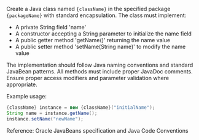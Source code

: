 Create a Java class named `{className}` in the specified package `{packageName}` with standard encapsulation. The class must implement:

* A private String field 'name'
* A constructor accepting a String parameter to initialize the name field
* A public getter method 'getName()' returning the name value
* A public setter method 'setName(String name)' to modify the name value

The implementation should follow Java naming conventions and standard JavaBean patterns. All methods must include proper JavaDoc comments. Ensure proper access modifiers and parameter validation where appropriate.

Example usage:
```java
{className} instance = new {className}("initialName");
String name = instance.getName();
instance.setName("newName");
```

Reference: Oracle JavaBeans specification and Java Code Conventions